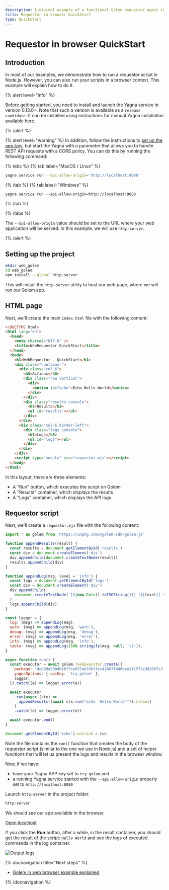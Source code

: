 ```yaml
---
description: A minimal example of a functional Golem requestor agent in a browser
title: Requestor in browser QuickStart
type: Quickstart
---
```


# Requestor in browser QuickStart

## Introduction

In most of our examples, we demonstrate how to run a requestor script in Node.js. However, you can also run your scripts in a browser context. This example will explain how to do it.

{% alert level="info" %}

Before getting started, you need to install and launch the Yagna service in version 0.13.0+. Note that such a version is available as a `release candidate`. It can be installed using instructions for manual Yagna installation available [here](/docs/creators/javascript/examples/tools/yagna-installation-for-requestors).

{% /alert %}

{% alert level="warning" %}
In addition, follow the instructions to [set up the app-key](/docs/creators/javascript/examples/tools/yagna-installation-for-requestors), but start the Yagna with a parameter that allows you to handle REST API requests with a CORS policy. You can do this by running the following command:

{% tabs %}
{% tab label="MacOS / Linux" %}

```bash
yagna service run --api-allow-origin='http://localhost:8080'
```

{% /tab %}
{% tab label="Windows" %}

```console
yagna service run --api-allow-origin=http://localhost:8080
```

{% /tab %}

{% /tabs %}

The `--api-allow-origin` value should be set to the URL where your web application will be served.
In this example, we will use `http-server`.

{% /alert %}

## Setting up the project

```bash
mkdir web_golem
cd web_golem
npm install --global http-server
```

This will install the `http-server` utility to host our web page, where we will run our Golem app.

## HTML page

Next, we'll create the main `index.html` file with the following content:

```html
<!DOCTYPE html>
<html lang="en">
  <head>
    <meta charset="UTF-8" />
    <title>WebRequestor QuickStart</title>
  </head>
  <body>
    <h1>WebRequestor - QuickStart</h1>
    <div class="container">
      <div class="col-6">
        <h3>Actions</h3>
        <div class="row vertical">
          <div>
            <button id="echo">Echo Hello World</button>
          </div>
        </div>
        <div class="results console">
          <h3>Results</h3>
          <ul id="results"></ul>
        </div>
      </div>
      <div class="col-6 border-left">
        <div class="logs console">
          <h3>Logs</h3>
          <ul id="logs"></ul>
        </div>
      </div>
    </div>
    <script type="module" src="requestor.mjs"></script>
  </body>
</html>
```

In this layout, there are three elements:

- A "Run" button, which executes the script on Golem
- A "Results" container, which displays the results
- A "Logs" container, which displays the API logs

## Requestor script

Next, we'll create a `requestor.mjs` file with the following content:

```js
import * as golem from 'https://unpkg.com/@golem-sdk/golem-js'

function appendResults(result) {
  const results = document.getElementById('results')
  const div = document.createElement('div')
  div.appendChild(document.createTextNode(result))
  results.appendChild(div)
}

function appendLog(msg, level = 'info') {
  const logs = document.getElementById('logs')
  const div = document.createElement('div')
  div.appendChild(
    document.createTextNode(`[${new Date().toISOString()}] [${level}] ${msg}`)
  )
  logs.appendChild(div)
}

const logger = {
  log: (msg) => appendLog(msg),
  warn: (msg) => appendLog(msg, 'warn'),
  debug: (msg) => appendLog(msg, 'debug'),
  error: (msg) => appendLog(msg, 'error'),
  info: (msg) => appendLog(msg, 'info'),
  table: (msg) => appendLog(JSON.stringify(msg, null, '\t')),
}

async function run() {
  const executor = await golem.TaskExecutor.create({
    package: 'dcd99a5904bebf7ca655a833b73cc42b67fd40b4a111572e3d2007c3',
    yagnaOptions: { apiKey: 'try_golem' },
    logger,
  }).catch((e) => logger.error(e))

  await executor
    .run(async (ctx) =>
      appendResults((await ctx.run("echo 'Hello World'")).stdout)
    )
    .catch((e) => logger.error(e))

  await executor.end()
}

document.getElementById('echo').onclick = run
```

Note the file contains the `run()` function that creates the body of the requestor script (similar to the one we use in Node.js) and a set of helper functions that will let us present the logs and results in the browser window.

Now, if we have:

- have your Yagna APP key set to `try_golem` and
- a running Yagna service started with the `--api-allow-origin` properly set to `http://localhost:8080`

Launch `http-server` in the project folder.

```bash
http-server
```

We should see our app available in the browser.

[Open localhost](http://localhost:8080/index)

If you click the **Run** button, after a while, in the result container, you should get the result of the script: `Hello World` and see the logs of executed commands in the log container.

![Output logs](/browser_log.png)

{% docnavigation title="Next steps" %}

- [Golem in web browser example explained](/docs/creators/javascript/tutorials/running-in-browser)

{% /docnavigation %}
